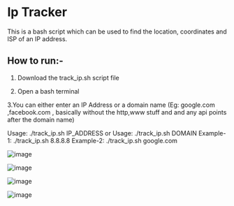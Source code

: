 # Ip Tracker

This is a bash script which can be used to find the location, coordinates and ISP of an IP address.


## How to run:-

1. Download the track_ip.sh script file 

2. Open a bash terminal

3.You can either enter an IP Address or a domain name (Eg: google.com ,facebook.com , basically without the http,www stuff and and any api points after the domain name)

Usage: ./track_ip.sh IP_ADDRESS or Usage: ./track_ip.sh DOMAIN
Example-1: ./track_ip.sh 8.8.8.8
Example-2: ./track_ip.sh google.com

![image](https://user-images.githubusercontent.com/70193389/185685565-8acead28-c4fe-4cb2-b829-f351f483625b.png)

![image](https://user-images.githubusercontent.com/70193389/185684290-37a534fe-7a81-46be-8a74-210b247f54ad.png)

![image](https://user-images.githubusercontent.com/70193389/185684616-d81a8fee-d0c1-480e-b7d9-ac169c38313a.png)

![image](https://user-images.githubusercontent.com/70193389/185685457-330da1e1-468a-4546-84e6-da67c9d773c6.png)


